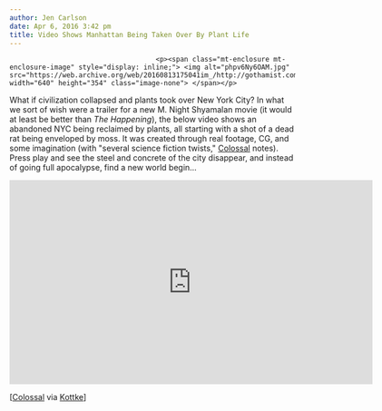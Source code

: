 ```yaml
---
author: Jen Carlson
date: Apr 6, 2016 3:42 pm
title: Video Shows Manhattan Being Taken Over By Plant Life
---
```


	
										<p><span class="mt-enclosure mt-enclosure-image" style="display: inline;"> <img alt="phpv6Ny6OAM.jpg" src="https://web.archive.org/web/20160813175041im_/http://gothamist.com/attachments/arts_jen/phpv6Ny6OAM.jpg" width="640" height="354" class="image-none"> </span></p>

<p>What if civilization collapsed and plants took over New York City? In what we sort of wish were a trailer for a new M. Night Shyamalan movie (it would at least be better than <em>The Happening</em>), the below video shows an abandoned NYC being reclaimed by plants, all starting with a shot of a dead rat being enveloped by moss. It was created through real footage, CG, and some imagination (with &quot;several science fiction twists,&quot; <a href="https://web.archive.org/web/20160813175041/http://www.thisiscolossal.com/2016/04/wrapped-short-film/">Colossal</a> notes). Press play and see the steel and concrete of the city disappear, and instead of going full apocalypse, find a new world begin...</p>

<p><iframe src="https://web.archive.org/web/20160813175041if_/https://player.vimeo.com/video/161599224" width="640" height="360" frameborder="0" webkitallowfullscreen="" mozallowfullscreen="" allowfullscreen></iframe></p>

<p>[<a href="https://web.archive.org/web/20160813175041/http://www.thisiscolossal.com/2016/04/wrapped-short-film/">Colossal</a> via <a href="https://web.archive.org/web/20160813175041/http://kottke.org/16/04/after-civilization-collapses-plants-will-take-over-nyc">Kottke</a>]</p>					
										
									
				